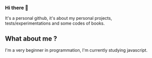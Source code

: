 ### Hi there 👋

It's a personal github, it's about my personal projects, tests/experimentations and some codes of books.

## What about me ?
I'm a very beginner in programmation, I'm currently studying javascript.
<!--
**lauralait/lauralait** is a ✨ _special_ ✨ repository because its `README.md` (this file) appears on your GitHub profile.

Here are some ideas to get you started:

- 🔭 I’m currently working on ...
- 🌱 I’m currently learning ...
- 👯 I’m looking to collaborate on ...
- 🤔 I’m looking for help with ...
- 💬 Ask me about ...
- 📫 How to reach me: ...
- 😄 Pronouns: ...
- ⚡ Fun fact: ...
-->

